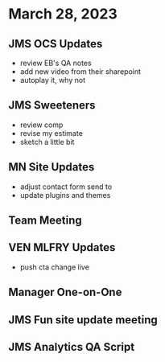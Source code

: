 # March 28, 2023

## JMS OCS Updates
- review EB's QA notes
- add new video from their sharepoint
- autoplay it, why not

## JMS Sweeteners
- review comp
- revise my estimate
- sketch a little bit

## MN Site Updates
- adjust contact form send to
- update plugins and themes

## Team Meeting

## VEN MLFRY Updates
- push cta change live

## Manager One-on-One

## JMS Fun site update meeting

## JMS Analytics QA Script
